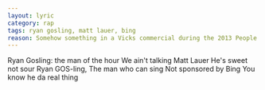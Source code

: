 ```yaml
---
layout: lyric
category: rap
tags: ryan gosling, matt lauer, bing
reason: Somehow something in a Vicks commercial during the 2013 People's Choice Awards sparked my creativity...
---
```

Ryan Gosling: the man of the hour
We ain't talking Matt Lauer
He's sweet not sour
Ryan GOS-ling,
The man who can sing
Not sponsored by Bing
You know he da real thing
